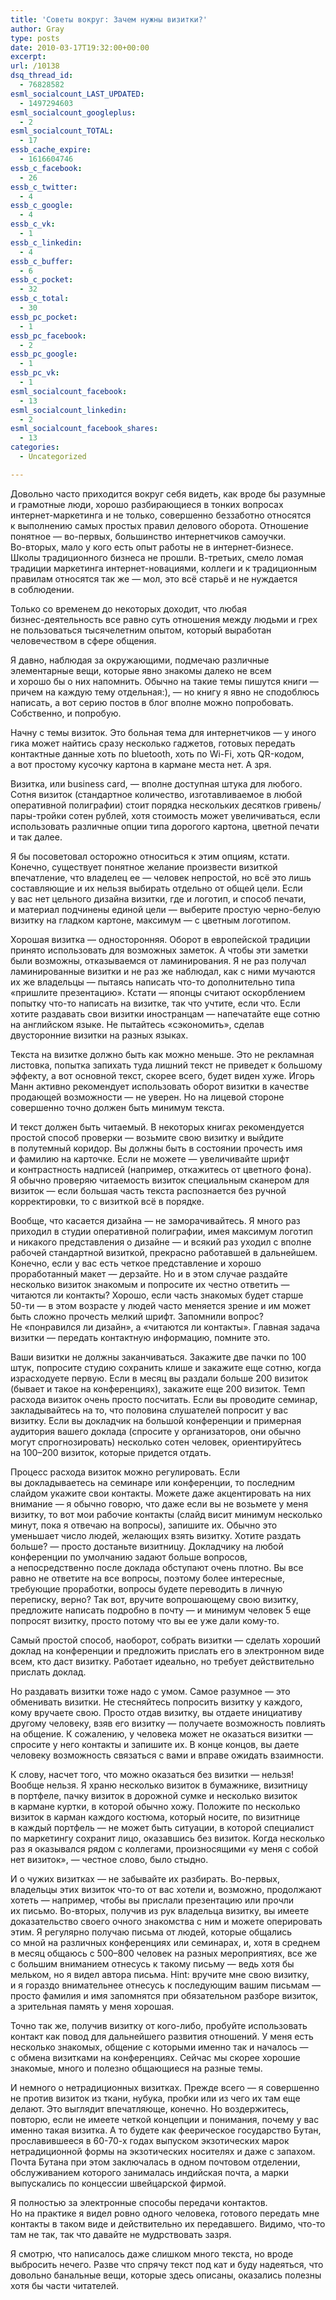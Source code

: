 ```yaml
---
title: 'Советы вокруг: Зачем нужны визитки?'
author: Gray
type: posts
date: 2010-03-17T19:32:00+00:00
excerpt:
url: /10138
dsq_thread_id:
  - 76828582
esml_socialcount_LAST_UPDATED:
  - 1497294603
esml_socialcount_googleplus:
  - 2
esml_socialcount_TOTAL:
  - 17
essb_cache_expire:
  - 1616604746
essb_c_facebook:
  - 26
essb_c_twitter:
  - 4
essb_c_google:
  - 4
essb_c_vk:
  - 1
essb_c_linkedin:
  - 4
essb_c_buffer:
  - 6
essb_c_pocket:
  - 32
essb_c_total:
  - 30
essb_pc_pocket:
  - 1
essb_pc_facebook:
  - 2
essb_pc_google:
  - 1
essb_pc_vk:
  - 1
esml_socialcount_facebook:
  - 13
esml_socialcount_linkedin:
  - 2
esml_socialcount_facebook_shares:
  - 13
categories:
  - Uncategorized

---
```








Довольно часто приходится вокруг себя видеть, как вроде&nbsp;бы разумные и&nbsp;грамотные люди, хорошо разбирающиеся в&nbsp;тонких вопросах <nobr>интернет-маркетинга</nobr> и&nbsp;не&nbsp;только, совершенно беззаботно относятся к&nbsp;выполнению самых простых правил делового оборота. Отношение понятное&nbsp;&mdash; <nobr>во-первых</nobr>, большинство интернетчиков самоучки. <nobr>Во-вторых</nobr>, мало у&nbsp;кого есть опыт работы не&nbsp;в&nbsp;<nobr>интернет-бизнесе</nobr>. Школы традиционного бизнеса не&nbsp;прошли. <nobr>В-третьих</nobr>, смело ломая традиции маркетинга <nobr>интернет-новациями</nobr>, коллеги и&nbsp;к&nbsp;традиционным правилам относятся так&nbsp;же&nbsp;&mdash; мол, это всё старьё и&nbsp;не&nbsp;нуждается в&nbsp;соблюдении.

Только со&nbsp;временем до&nbsp;некоторых доходит, что любая <nobr>бизнес-деятельность</nobr> все равно суть отношения между людьми и&nbsp;грех не&nbsp;пользоваться тысячелетним опытом, который выработан человечеством в&nbsp;сфере общения.

Я&nbsp;давно, наблюдая за&nbsp;окружающими, подмечаю различные элементарные вещи, которые явно знакомы далеко не&nbsp;всем и&nbsp;хорошо&nbsp;бы о&nbsp;них напомнить. Обычно на&nbsp;такие темы пишутся книги&nbsp;&mdash; причем на&nbsp;каждую тему отдельная:),&nbsp;&mdash; но&nbsp;книгу я&nbsp;явно не&nbsp;сподоблюсь написать, а&nbsp;вот серию постов в&nbsp;блог вполне можно попробовать. Собственно, и&nbsp;попробую.

Начну с&nbsp;темы визиток. Это больная тема для интернетчиков&nbsp;&mdash; у&nbsp;иного гика может найтись сразу несколько гаджетов, готовых передать контактные данные хоть по&nbsp;bluetooth, хоть по&nbsp;<nobr>Wi-Fi</nobr>, хоть <nobr>QR-кодом</nobr>, а&nbsp;вот простому кусочку картона в&nbsp;кармане места нет. А&nbsp;зря.

Визитка, или business card,&nbsp;&mdash; вполне доступная штука для любого. Сотня визиток (стандартное количество, изготавливаемое в&nbsp;любой оперативной полиграфии) стоит порядка нескольких десятков гривень/<nobr>пары-тройки</nobr> сотен рублей, хотя стоимость может увеличиваться, если использовать различные опции типа дорогого картона, цветной печати и&nbsp;так далее.

Я&nbsp;бы посоветовал осторожно относиться к&nbsp;этим опциям, кстати. Конечно, существует понятное желание произвести визиткой впечатление, что владелец ее&nbsp;&mdash; человек непростой, но&nbsp;всё это лишь составляющие и&nbsp;их&nbsp;нельзя выбирать отдельно от&nbsp;общей цели. Если у&nbsp;вас нет цельного дизайна визитки, где и&nbsp;логотип, и&nbsp;способ печати, и&nbsp;материал подчинены единой цели&nbsp;&mdash; выберите простую <nobr>черно-белую</nobr> визитку на&nbsp;гладком картоне, максимум&nbsp;&mdash; с&nbsp;цветным логотипом.

Хорошая визитка&nbsp;&mdash; односторонняя. Оборот в&nbsp;европейской традиции принято использовать для возможных заметок. А&nbsp;чтобы эти заметки были возможны, отказываемся от&nbsp;ламинирования. Я&nbsp;не&nbsp;раз получал ламинированные визитки и&nbsp;не&nbsp;раз&nbsp;же наблюдал, как с&nbsp;ними мучаются их&nbsp;же владельцы&nbsp;&mdash; пытаясь написать <nobr>что-то</nobr> дополнительно типа &laquo;пришлите презентацию&raquo;. Кстати&nbsp;&mdash; японцы считают оскорблением попытку <nobr>что-то</nobr> написать на&nbsp;визитке, так что учтите, если что. Если хотите раздавать свои визитки иностранцам&nbsp;&mdash; напечатайте еще сотню на&nbsp;английском языке. Не&nbsp;пытайтесь &laquo;сэкономить&raquo;, сделав двусторонние визитки на&nbsp;разных языках.

Текста на&nbsp;визитке должно быть как можно меньше. Это не&nbsp;рекламная листовка, попытка запихать туда лишний текст не&nbsp;приведет к&nbsp;большому эффекту, а&nbsp;вот основной текст, скорее всего, будет виден хуже. Игорь Манн активно рекомендует использовать оборот визитки в&nbsp;качестве продающей возможности&nbsp;&mdash; не&nbsp;уверен. Но&nbsp;на&nbsp;лицевой стороне совершенно точно должен быть минимум текста.

И&nbsp;текст должен быть читаемый. В&nbsp;некоторых книгах рекомендуется простой способ проверки&nbsp;&mdash; возьмите свою визитку и&nbsp;выйдите в&nbsp;полутемный коридор. Вы&nbsp;должны быть в&nbsp;состоянии прочесть имя и&nbsp;фамилию на&nbsp;карточке. Если не&nbsp;можете&nbsp;&mdash; увеличивайте шрифт и&nbsp;контрастность надписей (например, откажитесь от&nbsp;цветного фона). Я&nbsp;обычно проверяю читаемость визиток специальным сканером для визиток&nbsp;&mdash; если большая часть текста распознается без ручной корректировки, то&nbsp;с&nbsp;визиткой всё в&nbsp;порядке.

Вообще, что касается дизайна&nbsp;&mdash; не&nbsp;заморачивайтесь. Я&nbsp;много раз приходил в&nbsp;студии оперативной полиграфии, имея максимум логотип и&nbsp;никакого представления о&nbsp;дизайне&nbsp;&mdash; и&nbsp;всякий раз уходил с&nbsp;вполне рабочей стандартной визиткой, прекрасно работавшей в&nbsp;дальнейшем. Конечно, если у&nbsp;вас есть четкое представление и&nbsp;хорошо проработанный макет&nbsp;&mdash; дерзайте. Но&nbsp;и&nbsp;в&nbsp;этом случае раздайте несколько визиток знакомым и&nbsp;попросите их&nbsp;честно ответить&nbsp;&mdash; читаются&nbsp;ли контакты? Хорошо, если часть знакомых будет старше <nobr>50-ти</nobr>&nbsp;&mdash; в&nbsp;этом возрасте у&nbsp;людей часто меняется зрение и&nbsp;им&nbsp;может быть сложно прочесть мелкий шрифт. Запомнили вопрос? Не&nbsp;&laquo;понравился&nbsp;ли дизайн&raquo;, а&nbsp;&laquo;читаются&nbsp;ли контакты&raquo;. Главная задача визитки&nbsp;&mdash; передать контактную информацию, помните это.

Ваши визитки не&nbsp;должны заканчиваться. Закажите две пачки по&nbsp;100 штук, попросите студию сохранить клише и&nbsp;закажите еще сотню, когда израсходуете первую. Если в&nbsp;месяц вы&nbsp;раздали больше 200 визиток (бывает и&nbsp;такое на&nbsp;конференциях), закажите еще 200 визиток. Темп расхода визиток очень просто посчитать. Если вы&nbsp;проводите семинар, закладывайтесь на&nbsp;то, что половина слушателей попросит у&nbsp;вас визитку. Если вы&nbsp;докладчик на&nbsp;большой конференции и&nbsp;примерная аудитория вашего доклада (спросите у&nbsp;организаторов, они обычно могут спрогнозировать) несколько сотен человек, ориентируйтесь на&nbsp;100&ndash;200 визиток, которые придется отдать.

Процесс расхода визиток можно регулировать. Если вы&nbsp;докладываетесь на&nbsp;семинаре или конференции, то&nbsp;последним слайдом укажите свои контакты. Можете даже акцентировать на&nbsp;них внимание&nbsp;&mdash; я&nbsp;обычно говорю, что даже если вы&nbsp;не&nbsp;возьмете у&nbsp;меня визитку, то&nbsp;вот мои рабочие контакты (слайд висит минимум несколько минут, пока я&nbsp;отвечаю на&nbsp;вопросы), запишите их. Обычно это уменьшает число людей, желающих взять визитку. Хотите раздать больше? &mdash;&nbsp;просто достаньте визитницу. Докладчику на&nbsp;любой конференции по&nbsp;умолчанию задают больше вопросов, а&nbsp;непосредственно после доклада обступают очень плотно. Вы&nbsp;все равно не&nbsp;ответите на&nbsp;все вопросы, поэтому более интересные, требующие проработки, вопросы будете переводить в&nbsp;личную переписку, верно? Так вот, вручите вопрошающему свою визитку, предложите написать подробно в&nbsp;почту&nbsp;&mdash; и&nbsp;минимум человек 5 еще попросят визитку, просто потому что вы&nbsp;ее&nbsp;уже дали <nobr>кому-то</nobr>.

Самый простой способ, наоборот, собрать визитки&nbsp;&mdash; сделать хороший доклад на&nbsp;конференции и&nbsp;предложить прислать его в&nbsp;электронном виде всем, кто даст визитку. Работает идеально, но&nbsp;требует действительно прислать доклад.

Но&nbsp;раздавать визитки тоже надо с&nbsp;умом. Самое разумное&nbsp;&mdash; это обменивать визитки. Не&nbsp;стесняйтесь попросить визитку у&nbsp;каждого, кому вручаете свою. Просто отдав визитку, вы&nbsp;отдаете инициативу другому человеку, взяв его визитку&nbsp;&mdash; получаете возможность повлиять на&nbsp;общение. К&nbsp;сожалению, у&nbsp;человека может не&nbsp;оказаться визитки&nbsp;&mdash; спросите у&nbsp;него контакты и&nbsp;запишите их. В&nbsp;конце концов, вы&nbsp;даете человеку возможность связаться с&nbsp;вами и&nbsp;вправе ожидать взаимности.

К&nbsp;слову, насчет того, что можно оказаться без визитки&nbsp;&mdash; нельзя! Вообще нельзя. Я&nbsp;храню несколько визиток в&nbsp;бумажнике, визитницу в&nbsp;портфеле, пачку визиток в&nbsp;дорожной сумке и&nbsp;несколько визиток в&nbsp;кармане куртки, в&nbsp;которой обычно хожу. Положите по&nbsp;несколько визиток в&nbsp;карман каждого костюма, который носите, по&nbsp;визитнице в&nbsp;каждый портфель&nbsp;&mdash; не&nbsp;может быть ситуации, в&nbsp;которой специалист по&nbsp;маркетингу сохранит лицо, оказавшись без визиток. Когда несколько раз я&nbsp;оказывался рядом с&nbsp;коллегами, произносящими &laquo;у&nbsp;меня с&nbsp;собой нет визиток&raquo;,&nbsp;&mdash; честное слово, было стыдно.

И&nbsp;о&nbsp;чужих визитках&nbsp;&mdash; не&nbsp;забывайте их&nbsp;разбирать. <nobr>Во-первых</nobr>, владельцы этих визиток <nobr>что-то</nobr> от&nbsp;вас хотели и, возможно, продолжают хотеть&nbsp;&mdash; например, чтобы вы&nbsp;прислали презентацию или прочли их&nbsp;письмо. <nobr>Во-вторых</nobr>, получив из&nbsp;рук владельца визитку, вы&nbsp;имеете доказательство своего очного знакомства с&nbsp;ним и&nbsp;можете оперировать этим. Я&nbsp;регулярно получаю письма от&nbsp;людей, которые общались со&nbsp;мной на&nbsp;различных конференциях или семинарах, и, хотя в&nbsp;среднем в&nbsp;месяц общаюсь с&nbsp;500&ndash;800 человек на&nbsp;разных мероприятиях, все&nbsp;же с&nbsp;большим вниманием отнесусь к&nbsp;такому письму&nbsp;&mdash; ведь хотя&nbsp;бы мельком, но&nbsp;я&nbsp;видел автора письма. Hint: вручите мне свою визитку, и&nbsp;я&nbsp;гораздо внимательнее отнесусь к&nbsp;последующим вашим письмам&nbsp;&mdash; просто фамилия и&nbsp;имя запомнятся при обязательном разборе визиток, а&nbsp;зрительная память у&nbsp;меня хорошая.

Точно так&nbsp;же, получив визитку от&nbsp;<nobr>кого-либо</nobr>, пробуйте использовать контакт как повод для дальнейшего развития отношений. У&nbsp;меня есть несколько знакомых, общение с&nbsp;которыми именно так и&nbsp;началось&nbsp;&mdash; с&nbsp;обмена визитками на&nbsp;конференциях. Сейчас мы&nbsp;скорее хорошие знакомые, много и&nbsp;полезно общающиеся на&nbsp;разные темы.

И&nbsp;немного о&nbsp;нетрадиционных визитках. Прежде всего&nbsp;&mdash; я&nbsp;совершенно не&nbsp;против визиток из&nbsp;ткани, нубука, пробки или из&nbsp;чего их&nbsp;там еще делают. Это выглядит впечатляюще, конечно. Но&nbsp;воздержитесь, повторю, если не&nbsp;имеете четкой концепции и&nbsp;понимания, почему у&nbsp;вас именно такая визитка. А&nbsp;то&nbsp;будете как феерическое государство Бутан, прославившееся в&nbsp;<nobr>60-70-х</nobr> годах выпуском экзотических марок нетрадиционной формы на&nbsp;экзотических носителях и&nbsp;даже с&nbsp;запахом. Почта Бутана при этом заключалась в&nbsp;одном почтовом отделении, обслуживанием которого занималась индийская почта, а&nbsp;марки выпускались по&nbsp;концессии швейцарской фирмой.

Я&nbsp;полностью за&nbsp;электронные способы передачи контактов. Но&nbsp;на&nbsp;практике я&nbsp;видел ровно одного человека, готового передать мне контакты в&nbsp;таком виде и&nbsp;действительно их&nbsp;передавшего. Видимо, <nobr>что-то</nobr> там не&nbsp;так, так что давайте не&nbsp;мудрствовать зазря.

Я&nbsp;смотрю, что написалось даже слишком много текста, но&nbsp;вроде выбросить нечего. Разве что спрячу текст под кат и&nbsp;буду надеяться, что довольно банальные вещи, которые здесь описаны, оказались полезны хотя&nbsp;бы части читателей.